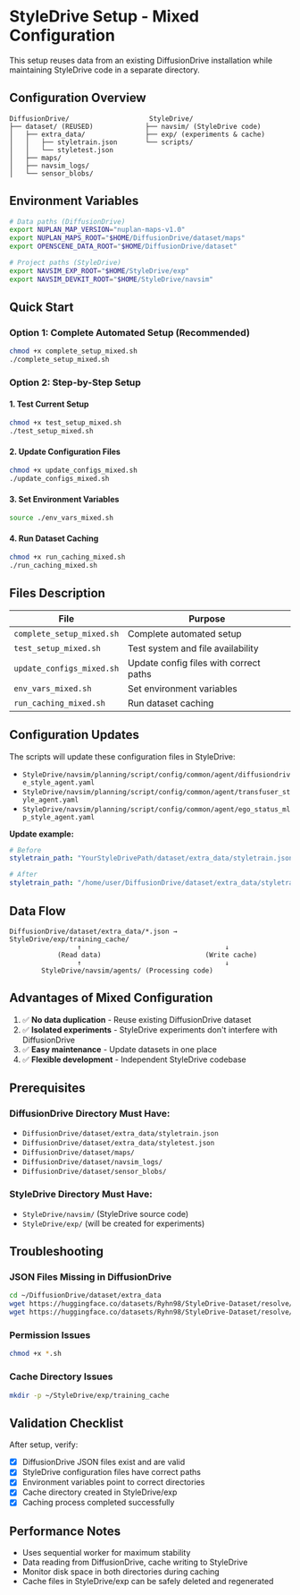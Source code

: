 # StyleDrive Setup - Mixed Configuration

This setup reuses data from an existing DiffusionDrive installation while maintaining StyleDrive code in a separate directory.

## Configuration Overview

```
DiffusionDrive/                    StyleDrive/
├── dataset/ (REUSED)             ├── navsim/ (StyleDrive code)
│   ├── extra_data/               ├── exp/ (experiments & cache)
│   │   ├── styletrain.json       └── scripts/
│   │   └── styletest.json        
│   ├── maps/                     
│   ├── navsim_logs/              
│   └── sensor_blobs/             
```

## Environment Variables

```bash
# Data paths (DiffusionDrive)
export NUPLAN_MAP_VERSION="nuplan-maps-v1.0"
export NUPLAN_MAPS_ROOT="$HOME/DiffusionDrive/dataset/maps"
export OPENSCENE_DATA_ROOT="$HOME/DiffusionDrive/dataset"

# Project paths (StyleDrive)
export NAVSIM_EXP_ROOT="$HOME/StyleDrive/exp"
export NAVSIM_DEVKIT_ROOT="$HOME/StyleDrive/navsim"
```

## Quick Start

### Option 1: Complete Automated Setup (Recommended)
```bash
chmod +x complete_setup_mixed.sh
./complete_setup_mixed.sh
```

### Option 2: Step-by-Step Setup

#### 1. Test Current Setup
```bash
chmod +x test_setup_mixed.sh
./test_setup_mixed.sh
```

#### 2. Update Configuration Files
```bash
chmod +x update_configs_mixed.sh
./update_configs_mixed.sh
```

#### 3. Set Environment Variables
```bash
source ./env_vars_mixed.sh
```

#### 4. Run Dataset Caching
```bash
chmod +x run_caching_mixed.sh
./run_caching_mixed.sh
```

## Files Description

| File | Purpose |
|------|---------|
| `complete_setup_mixed.sh` | Complete automated setup |
| `test_setup_mixed.sh` | Test system and file availability |
| `update_configs_mixed.sh` | Update config files with correct paths |
| `env_vars_mixed.sh` | Set environment variables |
| `run_caching_mixed.sh` | Run dataset caching |

## Configuration Updates

The scripts will update these configuration files in StyleDrive:
- `StyleDrive/navsim/planning/script/config/common/agent/diffusiondrive_style_agent.yaml`
- `StyleDrive/navsim/planning/script/config/common/agent/transfuser_style_agent.yaml`  
- `StyleDrive/navsim/planning/script/config/common/agent/ego_status_mlp_style_agent.yaml`

**Update example:**
```yaml
# Before
styletrain_path: "YourStyleDrivePath/dataset/extra_data/styletrain.json"

# After  
styletrain_path: "/home/user/DiffusionDrive/dataset/extra_data/styletrain.json"
```

## Data Flow

```
DiffusionDrive/dataset/extra_data/*.json → StyleDrive/exp/training_cache/
                 ↑                                    ↓
            (Read data)                          (Write cache)
                 ↑                                    ↓
        StyleDrive/navsim/agents/ (Processing code)
```

## Advantages of Mixed Configuration

1. ✅ **No data duplication** - Reuse existing DiffusionDrive dataset
2. ✅ **Isolated experiments** - StyleDrive experiments don't interfere with DiffusionDrive
3. ✅ **Easy maintenance** - Update datasets in one place
4. ✅ **Flexible development** - Independent StyleDrive codebase

## Prerequisites

### DiffusionDrive Directory Must Have:
- `DiffusionDrive/dataset/extra_data/styletrain.json`
- `DiffusionDrive/dataset/extra_data/styletest.json`
- `DiffusionDrive/dataset/maps/`
- `DiffusionDrive/dataset/navsim_logs/`
- `DiffusionDrive/dataset/sensor_blobs/`

### StyleDrive Directory Must Have:
- `StyleDrive/navsim/` (StyleDrive source code)
- `StyleDrive/exp/` (will be created for experiments)

## Troubleshooting

### JSON Files Missing in DiffusionDrive
```bash
cd ~/DiffusionDrive/dataset/extra_data
wget https://huggingface.co/datasets/Ryhn98/StyleDrive-Dataset/resolve/main/styletrain.json
wget https://huggingface.co/datasets/Ryhn98/StyleDrive-Dataset/resolve/main/styletest.json
```

### Permission Issues
```bash
chmod +x *.sh
```

### Cache Directory Issues
```bash
mkdir -p ~/StyleDrive/exp/training_cache
```

## Validation Checklist

After setup, verify:
- [x] DiffusionDrive JSON files exist and are valid
- [x] StyleDrive configuration files have correct paths  
- [x] Environment variables point to correct directories
- [x] Cache directory created in StyleDrive/exp
- [x] Caching process completed successfully

## Performance Notes

- Uses sequential worker for maximum stability
- Data reading from DiffusionDrive, cache writing to StyleDrive
- Monitor disk space in both directories during caching
- Cache files in StyleDrive/exp can be safely deleted and regenerated 